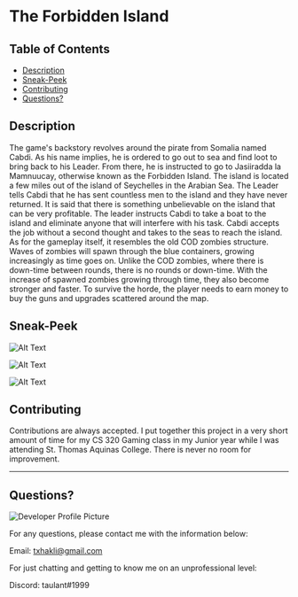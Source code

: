 # The Forbidden Island
  
   ## Table of Contents
  * [Description](#description)
  * [Sneak-Peek](#sneak-peek)
  * [Contributing](#contributing)
  * [Questions?](#questions) 
  
  
  ## Description
The game's backstory revolves around the pirate from Somalia
named Cabdi. As his name implies, he is ordered to go out
to sea and find loot to bring back to his Leader. From there, he is instructed to go
to Jasiiradda la Mamnuucay, otherwise known as the Forbidden Island. The island is located a
few miles out of the island of Seychelles in the Arabian Sea. The Leader tells Cabdi that he has sent
countless men to the island and they have never returned. It is said that there is something unbelievable
on the island that can be very profitable. The leader instructs Cabdi to take a boat
to the island and eliminate anyone that will interfere with his task. Cabdi accepts the job
without a second thought and takes to the seas to reach the island.
As for the gameplay itself, it resembles the old COD zombies structure. Waves of zombies will spawn through the blue containers, growing increasingly as time goes on. Unlike the COD zombies, where there is down-time between rounds, there is no rounds or down-time. With the increase of spawned zombies growing through time, they also become stronger and faster. To survive the horde, the player needs to earn money to buy the guns and upgrades scattered around the map.


  
  ## Sneak-Peek
 
  ![Alt Text](take_1.gif)
  
  ![Alt Text](take_2.gif)
  
  ![Alt Text](take_3.gif)

  
  ## Contributing
  
  Contributions are always accepted. I put together this project in a very short amount of time for my CS 320 Gaming class in my Junior year while I was attending St. Thomas Aquinas College. There is never no room for improvement. 
  
  ---
  
  ## Questions?
  
  ![Developer Profile Picture](https://avatars.githubusercontent.com/u/58316986?s=460&u=b6d47b95334d6366fb3a422f40454ac40f571a9f&v=4) 
  
  For any questions, please contact me with the information below:
 
  Email: txhakli@gmail.com
  
  For just chatting and getting to know me on an unprofessional level:
  
  Discord: taulant#1999
